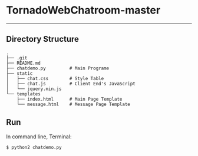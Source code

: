 # TornadoWebChatroom-master
___
## Directory Structure
```
.
├── .git
├── README.md
├── chatdemo.py         # Main Programe
├── static
│   ├── chat.css        # Style Table
│   ├── chat.js         # Client End's JavaScript
│   └── jquery.min.js
└── templates
    ├── index.html      # Main Page Template
    └── message.html    # Message Page Template
```
## Run
In command line, Terminal:
``` bash
$ python2 chatdemo.py
```
